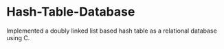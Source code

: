 # Hash-Table-Database
Implemented a doubly linked list based hash table as a relational database using C. 

